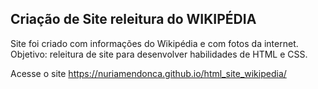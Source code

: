 ## Criação de Site releitura do WIKIPÉDIA

Site foi criado com informações do Wikipédia e com fotos da internet.
<br>
Objetivo: releitura de site para desenvolver habilidades de HTML e CSS.

Acesse o site
https://nuriamendonca.github.io/html_site_wikipedia/

